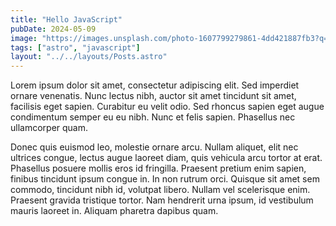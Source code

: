 ```yaml
---
title: "Hello JavaScript"
pubDate: 2024-05-09
image: "https://images.unsplash.com/photo-1607799279861-4dd421887fb3?q=80&w=2070&auto=format&fit=crop&ixlib=rb-4.0.3&ixid=M3wxMjA3fDB8MHxwaG90by1wYWdlfHx8fGVufDB8fHx8fA%3D%3D"
tags: ["astro", "javascript"]
layout: "../../layouts/Posts.astro"
---
```


Lorem ipsum dolor sit amet, consectetur adipiscing elit. Sed imperdiet ornare venenatis. Nunc lectus nibh, auctor sit amet tincidunt sit amet, facilisis eget sapien. Curabitur eu velit odio. Sed rhoncus sapien eget augue condimentum semper eu eu nibh. Nunc et felis sapien. Phasellus nec ullamcorper quam.

Donec quis euismod leo, molestie ornare arcu. Nullam aliquet, elit nec ultrices congue, lectus augue laoreet diam, quis vehicula arcu tortor at erat. Phasellus posuere mollis eros id fringilla. Praesent pretium enim sapien, finibus tincidunt ipsum congue in. In non rutrum orci. Quisque sit amet sem commodo, tincidunt nibh id, volutpat libero. Nullam vel scelerisque enim. Praesent gravida tristique tortor. Nam hendrerit urna ipsum, id vestibulum mauris laoreet in. Aliquam pharetra dapibus quam.